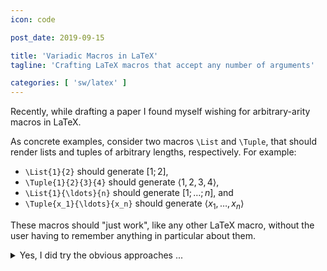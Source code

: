 ```yaml
---
icon: code

post_date: 2019-09-15

title: 'Variadic Macros in LaTeX'
tagline: 'Crafting LaTeX macros that accept any number of arguments'

categories: [ 'sw/latex' ]
---
```


Recently, while drafting a paper I found myself wishing for arbitrary-arity macros in LaTeX.

As concrete examples, consider two macros `\List` and `\Tuple`,
that should render lists and tuples of arbitrary lengths, respectively.
For example:

- `\List{1}{2}` should generate $[ 1; 2 ]$,
- `\Tuple{1}{2}{3}{4}` should generate $\langle 1, 2, 3, 4 \rangle$,
- `\List{1}{\ldots}{n}` should generate $[ 1; \ldots; n ]$, and
- `\Tuple{x_1}{\ldots}{x_n}` should generate $\langle x_1, \ldots, x_n \rangle$

These macros should "just work", like any other LaTeX macro,
without the user having to remember anything in particular about them.

<details markdown='1'>
<summary>Yes, I did try the obvious approaches ...</summary>
Of course, I could always write `[1,2,3,4]` and `\langle 1,2 \rangle`
to generate the lists and tuples directly,
but that takes away the key power of using LaTeX macros ---
the ability to easily reformat _all_ my lists.
For example, if I wanted to generate comma-separated lists instead,
like $[1,2,3,4]$, I would have had to manually replace every semicolon with a comma,
as opposed to simply tweaking my `\List` macro.

One idea, inspired by the [`cons` construct][cons] from [functional programming],
is to define a simple `\Cons` macro:

```latex {% raw %}
\newcommand{\Cons}[2]{#1;#2}
{% endraw %} ```

and use it as `[\Cons{1}{\Cons{2}{\Cons{3}{4}}}]`.[^cons]
Now I can simply tweak my `\Cons` macro to change the formatting of my lists globally.
However, even besides the fact that I still can't modify the brackets around the lists,
the syntax is just too verbose.
There had to be a better way to typeset this ...
</details>

To be more specific, I was looking for a solution with these properties:
(in that order of importance)[^braces]

1. _No special syntax_:
   The macro should look and behave just like regular LaTeX macros.
   For example, it shouldn't parse a long string that uses another delimiter to separate the real arguments, like in case of `\List{1|2|3|4}`.
2. _No special packages_:
   Ideally one should be able to create and use these macros easily without having to install any third-party packages.
3. _No special context_:
   The macros should not require special environments, nor should it make fragile assumptions such as no nesting etc.
   For example, `\List {\List{1}{2}} {\List{1}} {\List{1}{2}{3}}` should simply work as expected --- render a list of lists: $[[1;2];[1];[1;2;3]]$.
{: .custom style="--prefix:'P'" }



#### =fa^search^fa= Research

I was aware of [variadic functions][variadic function]
--- a feature that is supported by most modern programming languages.
So, I started to look for LaTeX's equivalent of those.
Well, to be precise, what I was actually looking for was a variadic _[macro]_.
In addition to variadic functions,
the C-family of languages also [support variadic macros][gcc-variadic-macros]
via two special macros: `__VA_ARGS__` and `__VA_OPT__`.
However, after a fair amount of Googling and StackOverflowing,
I was convinced that LaTeX didn't have any built-in support for variadic macros.

But, I stumbled upon [this question on TeX.StackExchange](https://tex.stackexchange.com/q/118114/187728)
that discusses this exact problem, and some of the solutions were quite enlightening.
The solutions were very close to what I was looking for,
but there were two main aspects of these solutions that left me wishing for something better:

- _Violated **P1**_:
  They had to be invoked via the `\usedecl` macro, e.g. `\usedecl{List}{1}{2}{3}`.
- _Violated **P2**_:
  They used third-party packages, such `etoolbox` or `xparse`.

After some more searching, I came across [this blog post][variadic-macro-blog-post],
which took the essence of these answers and outlined a very neat solution.
With some minor modifications, I had my first working version of a variadic `\List` macro!
&#x1F389;

```latex {% raw %}
\newcommand{\GobbleListArg}[1]{;#1\CheckListArg}
\newcommand{\CheckListArg}{\csname @ifnextchar\endcsname\bgroup{\GobbleListArg}{]}}
\newcommand{\List}[1]{[#1\CheckListArg}
{% endraw %} ```

<details markdown='1'>
<summary>How does this work?</summary>
Here is how this macro works:

1. The `\List` macro just outputs `[` and the first argument `#1`,
   and then invokes the `\CheckListArg` macro.
1. `\CheckNextListArg` checks the next character in the input stream
   using [the `\@ifnextchar` kernel macro](https://tex.stackexchange.com/a/57790/187728).
   If it finds `\bgroup` i.e. beginning of a LaTeX group,
   then it invokes `\GobbleListArg`, otherwise it outputs `]` and halts.
1. Finally, `\GobbleListArg` prints `;` and the next argument (its first argument),
   and then recurses by calling `\CheckListArg`.
{: .custom style="--prefix:'S'" }

There are two key implementation details here:
- The `@ifnextchar` macro must be wrapped within `\csname` and `\endcsname`
  because it contains the `@` character.
  LaTeX macros names can only contain characters from the "letter" category,
  and `@` is a character from the "other" category.
  One can also use `\makeatletter` and `\makeatother`, but I prefer this approach.
- One cannot simply use an opening brace `{` after `\@ifnextchar`,
  although arguments to macros are grouped within opening and closing braces.
  It is a syntax error to not have a corresponding closing brace.
  An escaped brace `\{` cannot be used either,
  because it's not a category-1 (begin-group) token.
  The `\bgroup` macro expands to a category-1 (begin-group) token.
  Its counterpart `\egroup` expands to a category-2 (end-group) token.

You can read [this TeX.StackExchange thread](https://tex.stackexchange.com/q/16410/187728)
to learn more about category codes in LaTeX.
</details>

Great, so now I had a very simple and elegant approach for crafting variadic macros,
and I soon found myself using a whole bunch of them, such as `\List`, `\Tuple`, etc.
But for every new variadic macro, I had to create these two intermediate Check and Gobble macros too.

Since these macros have very similar structure,
I began to wonder if I could write _a macro that defines a variadic macro_ &#x1F92F
(i.e., along with its required intermediate macros).
With such a generator macro, say `\VARIADIC`,
I could simply write `\VARIADIC{List}...` to create a new variadic macro named `\List`.



#### =fa^check-square^fa= Solution

The variadic `\List` macro has three key components ---
a _start_ symbol `[`, a _mid_ symbol `;`, and a _stop_ symbol `]`.
My first attempt was to simply parameterize the macro name and these three symbols:

```latex {% raw %}
% USAGE :: \VARIADIC {name} {start_sym} {mid_sym} {stop_sym}
\newcommand{\VARIADIC}[4]{%
  \expandafter\newcommand\csname Gobble#1Arg\endcsname[1]{%
    #3##1\csname Check#1Arg\endcsname%
  }%
  \expandafter\newcommand\csname Check#1Arg\endcsname{%
    \csname @ifnextchar\endcsname\bgroup{\csname Gobble#1Arg\endcsname}{#4}%
  }%
  \expandafter\newcommand\csname #1\endcsname[1]{%
    #2##1\csname Check#1Arg\endcsname%
  }%
}
{% endraw %} ```
{: .line-numbers }

Now I could easily generate several variadic macros:

```latex {% raw %}
\VARIADIC {List} {[} {;} {]}                   % generates the same \List as above
\VARIADIC {Tuple} {\langle} {,} {\rangle}      % generates a variadic \Tuple macro
{% endraw %} ```

In addition to the main ideas behind the intermediate macros for `\List`,
there are two other key ideas here:

- The `\expandafter` macro has been used to delay the expansion of `\newcommand` until its argument,
  in this case the name of the new macro, has been expanded.
  This is necessary since the macro names are constructed dynamically,
  e.g. `Check#1Arg` expands to `CheckListArg` for `\VARIADIC{List}...`.
- The `#` character has been escaped for arguments to the generated macros,
  e.g. while `#1` expands to the first argument to `\VARIADIC` itself,
  `###1` expands to `#1` which becomes the first argument to the generated macro.

Also see [this TeX.StakExchange thread](https://tex.stackexchange.com/a/519/187728)
to learn more about `\expandafter`.

Awesome! But, there was still something missing ...
The `\VARIADIC` macros were not easily _composable_ with other macros.
For example, I wanted my `\List` and `\Tuple` macros to automatically use math mode
by wrapping them inside `\ensuremath`.
The following straightforward hack does not work:

```latex {% raw %}
\VARIADIC {Tuple} {\ensuremath\bgroup\langle} {,} {\rangle\egroup}
{% endraw %} ```

<details markdown='1'>
<summary>Obvious approaches, failure, help from TeX gurus ...</summary>
Of course I could hardcode `\ensuremath` this within `\VARIADIC` itself,
but I didn't want it to be applied to _every_ variadic macro.
Plus, I wanted a more general solution that would allow me to apply an arbitrary
macro (or environment).
The main issue was delaying the application of the macro until the entire
variadic part had been expanded.
After a fair bit of hacking, I gave up and turned to the TeX gurus ---
I opened [this question on TeX.StackExchange][variadic-macro-question].

<kbd>@siracusa</kbd> came up with a brilliant solution ---
accept the macro name as a parameter,
accumulate the variadic expansion result in an additional parameter
to each intermediate macro,
and then finally apply the provided macro in front of the fully expanded result.

To take this a step further and be able to apply environment around the variadic macros,
I modified this solution and added another parameter that is a macro name
which is applied right after the fully expanded result.
This is useful for "closing" operations, such as `\end`-ing an environment.
</details>

&#x2728; The final variadic-macro generator that applies two arbitrary macros
before and after the variadic expansion is: &#x2728;

```latex {% raw %}
% View a sample document: https://www.overleaf.com/read/bwkjcwcktsqd
%
% USAGE :: \VARIADIC {name} {before} {start} {mid} {stop} {after}
\newcommand{\VARIADIC}[6]{%
  \expandafter\newcommand\csname Gobble#1Arg\endcsname[2]{%
    \csname Check#1Arg\endcsname{##1#4##2}%
  }%
  \expandafter\newcommand\csname Check#1Arg\endcsname[1]{%
    \csname @ifnextchar\endcsname\bgroup{\csname Gobble#1Arg\endcsname{##1}}{#2{##1#5}#6}%
  }%
  \expandafter\newcommand\csname #1\endcsname[1]{%
    \csname Check#1Arg\endcsname{#3##1}%
  }%
}
{% endraw %} ```
{: .line-numbers }

Now I could define things like:

```latex {% raw %}
\VARIADIC {List} {} {[} {;} {]} {}                             % a vanilla variadic macro
\VARIADIC {Tuple} {\ensuremath} {\langle} {,} {\rangle} {}     % wrapped inside \ensuremath
\VARIADIC {HugeList} {\begin{Huge}} {[} {;} {]} {\end{Huge}}   % wrapped inside Huge environment

% One can even apply an environment and a macro
\VARIADIC {TinyTuple} {\begin{tiny}\ensuremath} {\langle} {,} {\rangle} {\end{tiny}}
{% endraw %} ```



#### =fa^star^fa= Bonus Solution

At this point, it's straightforward to create a [_fold_ version][fold] of the `\VARIADIC` macro
that takes an arbitrary binary macro,
and "reduces" the given arguments by repeating applying this macro.

```latex {% raw %}
% View a sample document: https://www.overleaf.com/read/bwkjcwcktsqd
%
% USAGE :: \FOLDVARIADIC {name} {before} {binary_macro} {after}
\newcommand{\FOLDVARIADIC}[4]{%
  \expandafter\newcommand\csname FoldGobble#1Arg\endcsname[2]{%
    \csname FoldCheck#1Arg\endcsname{#3{##1}{##2}}%
  }%
  \expandafter\newcommand\csname FoldCheck#1Arg\endcsname[1]{%
    \csname @ifnextchar\endcsname\bgroup{\csname FoldGobble#1Arg\endcsname{##1}}{#2{##1}#4}%
  }%
  \expandafter\newcommand\csname Fold#1\endcsname[2]{%
    \csname FoldCheck#1Arg\endcsname{#3{##1}{##2}}%
  }%
}
{% endraw %} ```
{: .line-numbers }



#### =fa^question-circle^fa= FAQs

1. **Any [gotchas]? ...**
   <br>
   The only ones I know of are standard LaTeX gotchas.
   LaTeX ignores spaces or newlines between argument groups,
   e.g. `\textcolor{red}{red text}` is equivalent to `\textcolor {red}  {red text}`.
   This might lead to `\VARIADIC` macros consuming more arguments than you intended,
   e.g. `\List{1}{2}   {\bf X}` would render $[1;2;{\bf X}]$.
1. **Can I use multiple macros in the `before` argument?**
   <br>
   Not directly, but you could create a intermediate unary macro
   that applies your macros to the its input, and use this intermediate macro as the `before` argument.
1. **Does it work with [MathJax](https://www.mathjax.org)?**
   <br>
   Unfortunately no, at least I wasn't able to get it working.
   I found that MathJax doesn't understand the `\expandafter` macro.
   If you know a way to make this work on MathJax, please let me know.
{: .custom .heading-list-items style="--prefix:'Q'" }


Go ahead and try some examples on [Overleaf](https://www.overleaf.com/read/bwkjcwcktsqd).
Cheers! &#x1F642;




[^braces]: _Disclaimer_: I am prioritizing convenience of using the macro
           over its robustness here.
           Although the approaches I discuss in this post are fairly robust,
           they involve low-level handling of braces.
           If you notice something that doesn't work with `\VARIADIC` macros,
           please let me know!

[^cons]:   This isn't exactly the type-correct `cons` operator,
           but let's not be pedantic and make things harder than necessary.


[cons]:                     https://en.wikipedia.org/wiki/Cons
[fold]:                     https://en.wikipedia.org/wiki/Fold_(higher-order_function)
[functional programming]:   https://en.wikipedia.org/wiki/Functional_programming
[gcc-variadic-macros]:      https://gcc.gnu.org/onlinedocs/cpp/Variadic-Macros.html
[gotchas]:                  https://en.wikipedia.org/wiki/Gotcha_(programming)
[macro]:                    https://en.wikipedia.org/wiki/Macro_(computer_science)
[variadic function]:        https://en.wikipedia.org/wiki/Variadic_function
[variadic-macro-blog-post]: https://davidyat.es/2016/07/27/writing-a-latex-macro-that-takes-a-variable-number-of-arguments/
[variadic-macro-question]:  https://tex.stackexchange.com/q/507434/187728
